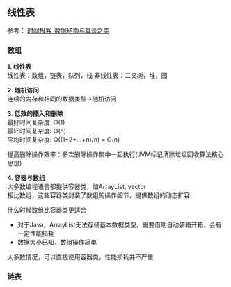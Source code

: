 ## 线性表

参考：
[时间极客-数据结构与算法之美](https://time.geekbang.org/column/intro/100017301)

### 数组
__1. 线性表__  
线性表：数组，链表，队列，栈
非线性表：二叉树，堆，图

__2. 随机访问__  
连续的内存和相同的数据类型->随机访问

__3. 低效的插入和删除__  
最好时间复杂度: O(1)  
最坏时间复杂度: O(n)  
平均时间复杂度: O((1+2+...+n)/n) = O(n)

提高删除操作效率：多次删除操作集中一起执行(JVM标记清除垃圾回收算法核心思想)

__4. 容器与数组__  
大多数编程语言都提供容器类，如ArrayList, vector  
相比数组，这些容器类封装了数组的操作细节，提供数组的动态扩容  

什么时候数组比容器类更适合

- 对于Java，ArrayList无法存储基本数据类型，需要借助自动装箱开箱，会有一定性能损耗
- 数据大小已知，数组操作简单

大多数情况，可以直接使用容器类，性能损耗并不严重

### 链表
